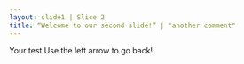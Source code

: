 ```yaml
---
layout: slide1 | Slice 2
title: “Welcome to our second slide!” | "another comment"
---
```

Your test
Use the left arrow to go back!
